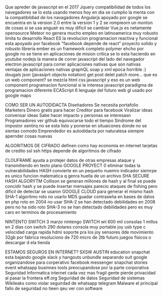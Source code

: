 Que apreder de javascript en el 2017
  Jquery
    compatibilidad de todos los navegadores
    se lo esta usando menos hoy en dia
    se cumplio la menta con la compatibildiad de los navagadores
  Angularjs
    apoyado por google
    se encuentra en la version 2.0
    entre la version 1 y 2 se rompieorn un monton de cosas
    si se usa angualr es muy dificil se cambiar
  Vue.js
    es netamente opensource
  Meteor
    no genera mucho empleo en latinoamerica
    muy robusto limita tu desarrollo
  React
    ES la revolucion
    programacion reactiva y funcional
    esta apoyado por facebook "facebook depende de react"
    proyecto solido y robusto
    libreria
  ember
    es un framework completo
  polymer
    ehcho por google
    no se tiene en aplicaciones de mision critica
    se lo esta haciendo en youtube
  nodejs
    la manera de correr javascript del lado del navegador
  electron
    javascript para correr aplicaciones nativas que son nativas
    ventajas de aplicaciones nativas
  graphQL
    soap y xml epoca horrible :)
    dougals json (javasiprt objecto notation)
    get post delet patch more...
  que es un web component?
    se mezcla html css javascript y eso es un web component
  programacion funcional
    si le interesa javascript
    paradigma de programacion diferente
  ECAScript 6
    lenguaje del futuro
  web gl
    usado por google maps

COMO SER UN AUTODIDACTA
  Diseñadores
    Se necesita portafolio
  Marketers
    Dinero gratis para hacer
    Creditor para facebook
    Viralizar ideas convensar ideas
    Sabe hacer impacto y personas se interesasn
  Programadores
    ver github
    equivocarse todo el tiempo
  Sindrome del impostor
    sentirq no se esta listo y ponerse en situaicones donde no se sientas comodo
  Emprendedor
      es autodidacta por naturalesa
      siempre apernder cosas nuevas

ALGORITMOS DE CIFRADO
  definen como hay economia en internet
  tarjetas de credito
  ssl ssh https depende de algoritmos de cifrado

  CLOUFRAME
    ayuda a protejer datos de otras empresas
    ataque y transmitiendo en texto plano
  GOOGLE PROYECT 0
    eliminar todas la vulnerabilidades
  HASH
    convierte en un pequeño nuemro indicador
    siemrpe es unico
    funcion matematica q genra huella de un archivo
  SHA
    SECURE HASH ALGORYTM
  Collison
    se generan millones de hash y al final se puede concidir hash y  se puede insertar mensajes
    parecio ataques de fishing pero dificil de detectar
    se usaron GOOGLE CLOUD para generar el mismo hash
  SHA-1
    algoritmo roto no usarlo
  MD5
    guadar contraseña en bases de datos
    en php
    roto en 2004
    no usar
  SHA-2
    se han detectado debilidades en 2008
    pero no ha sido roto
  SHA-3
    no se han detectado debilidades
    pero es muy caro en terminos de procesamiento

NINTENTO SWITCH
  3 marzo nintengo SWITCH
  wii 600 mil consolas
  1 millos en 2 dias con switch
  290 dolares
  consola muy portable
  joy
  usb type c
    velocidad carga rapida
  hdmi
  soporte pra los joy
  sensores dde movimiento
  32gb por fabrica
  resoluciono de 720
  micro de 2tb futuro
  juegos fisicos o descargar d ela tienda

ESTAMOS SEGUROS EN INTERNET?
  SXSW AUSTIN education
  snapchat
    esta bajando
  google slack y hangouts unbundle
    separando suit
    google organizandose para corperativo
  facebook messenger
    snapchat stories event
  whatsapp businnes tools
    preocupandose por la parte corporativa
  Seguridad Informatica
    internet cada vez mas fragil
    gente pierde privacidad al pasar la frontera
    eff.org
  Seguridad de datos
  Seguridad de sistemas
  Wikileaks
    como violar seguirdad de whatsapp telegram
  Malware
    el principal fallo de seguridad no tieen qeu ver con software
